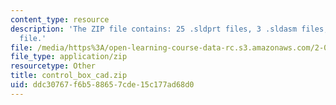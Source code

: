```yaml
---
content_type: resource
description: 'The ZIP file contains: 25 .sldprt files, 3 .sldasm files, and 1 .swj
  file.'
file: /media/https%3A/open-learning-course-data-rc.s3.amazonaws.com/2-007-design-and-manufacturing-i-spring-2009/ddc30767f6b588657cde15c177ad68d0_control_box_cad.zip
file_type: application/zip
resourcetype: Other
title: control_box_cad.zip
uid: ddc30767-f6b5-8865-7cde-15c177ad68d0
---
```

